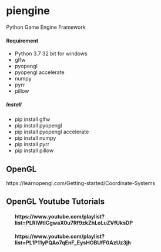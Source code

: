 # piengine
Python Game Engine Framework

<h4>Requirement</h4>
<ul>
  <li>Python 3.7 32 bit for windows</li>
  <li>glfw</li>
  <li>pyopengl</li>
  <li>pyopengl accelerate</li>
  <li>numpy</li>
  <li>pyrr</li>
  <li>pillow</li>
</ul>

<h5>Install</h5>
<ul>
  <li>pip install glfw</li>
  <li>pip install pyopengl</li>
  <li>pip install pyopengl accelerate</li>
  <li>pip install numpy</li>
  <li>pip install pyrr</li>
  <li>pip install pillow</li>
</ul>

<h2>OpenGL</h2>
</h4>https://learnopengl.com/Getting-started/Coordinate-Systems</h3>
<h2>OpenGL Youtube Tutorials</h2>
<ul>
  <h4>https://www.youtube.com/playlist?list=PLRIWtICgwaX0u7Rf9zkZhLoLuZVfUksDP</h4>
  <h4>https://www.youtube.com/playlist?list=PL1P11yPQAo7qEnF_EysHOBUfF0AzUz3jh</h4>
</ul>
